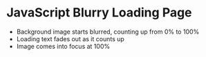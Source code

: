 # JavaScript Blurry Loading Page

- Background image starts blurred, counting up from 0% to 100%
- Loading text fades out as it counts up
- Image comes into focus at 100%